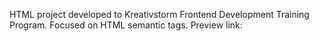 HTML project developed to Kreativstorm Frontend Development Training Program.
Focused on HTML semantic tags.
Preview link: 
